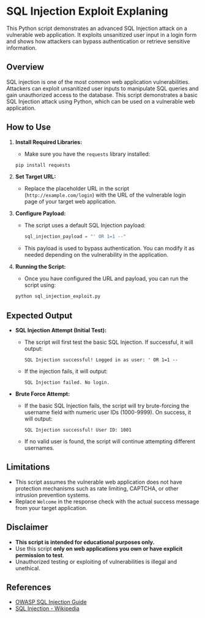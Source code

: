 # SQL Injection Exploit Explaning

This Python script demonstrates an advanced SQL Injection attack on a vulnerable web application. It exploits unsanitized user input in a login form and shows how attackers can bypass authentication or retrieve sensitive information.

## Overview

SQL injection is one of the most common web application vulnerabilities. Attackers can exploit unsanitized user inputs to manipulate SQL queries and gain unauthorized access to the database. This script demonstrates a basic SQL Injection attack using Python, which can be used on a vulnerable web application.

## How to Use

1. **Install Required Libraries:**
   - Make sure you have the `requests` library installed:
   ```bash
   pip install requests
   ```

2. **Set Target URL:**
   - Replace the placeholder URL in the script (`http://example.com/login`) with the URL of the vulnerable login page of your target web application.

3. **Configure Payload:**
   - The script uses a default SQL Injection payload: 
     ```python
     sql_injection_payload = "' OR 1=1 --"
     ```
   - This payload is used to bypass authentication. You can modify it as needed depending on the vulnerability in the application.

4. **Running the Script:**
   - Once you have configured the URL and payload, you can run the script using:
   ```bash
   python sql_injection_exploit.py
   ```

## Expected Output

- **SQL Injection Attempt (Initial Test):**
   - The script will first test the basic SQL Injection. If successful, it will output:
     ```
     SQL Injection successful! Logged in as user: ' OR 1=1 --
     ```
   - If the injection fails, it will output:
     ```
     SQL Injection failed. No login.
     ```

- **Brute Force Attempt:**
   - If the basic SQL Injection fails, the script will try brute-forcing the username field with numeric user IDs (1000-9999). On success, it will output:
     ```
     SQL Injection successful! User ID: 1001
     ```

   - If no valid user is found, the script will continue attempting different usernames.

## Limitations

- This script assumes the vulnerable web application does not have protection mechanisms such as rate limiting, CAPTCHA, or other intrusion prevention systems.
- Replace `Welcome` in the response check with the actual success message from your target application.

## Disclaimer

- **This script is intended for educational purposes only.**
- Use this script **only on web applications you own or have explicit permission to test**.
- Unauthorized testing or exploiting of vulnerabilities is illegal and unethical.

## References

- [OWASP SQL Injection Guide](https://owasp.org/www-community/attacks/SQL_Injection)
- [SQL Injection - Wikipedia](https://en.wikipedia.org/wiki/SQL_injection)
```
